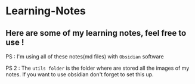 # Learning-Notes

## Here are some of my learning notes, feel free to use !

PS : I'm using all of these notes(md files) with `Obsidian` software

 PS 2 : The `utils folder` is the folder where are stored all the images of my notes.
   If you want to use obsidian don't forget to set this up.
